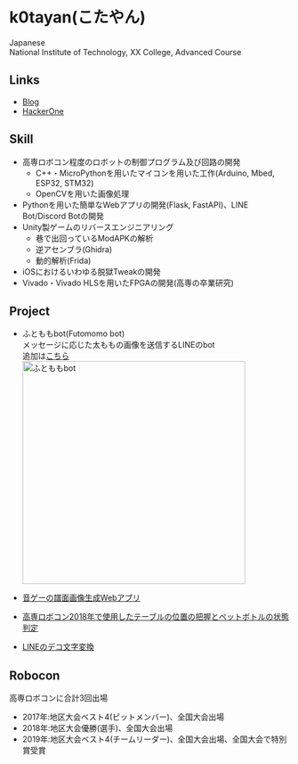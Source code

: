 # k0tayan(こたやん)
Japanese  
National Institute of Technology, XX College, Advanced Course

## Links
- [Blog](https://www.kotayan.xyz/)  
- [HackerOne](https://hackerone.com/kotayan)

## Skill
- 高専ロボコン程度のロボットの制御プログラム及び回路の開発
  - C++・MicroPythonを用いたマイコンを用いた工作(Arduino, Mbed, ESP32, STM32)  
  - OpenCVを用いた画像処理  
- Pythonを用いた簡単なWebアプリの開発(Flask, FastAPI)、LINE Bot/Discord Botの開発  
- Unity製ゲームのリバースエンジニアリング
  - 巷で出回っているModAPKの解析
  - 逆アセンブラ(Ghidra)
  - 動的解析(Frida) 
- iOSにおけるいわゆる脱獄Tweakの開発  
- Vivado・Vivado HLSを用いたFPGAの開発(高専の卒業研究)  

## Project
- ふとももbot(Futomomo bot)  
  メッセージに応じた太ももの画像を送信するLINEのbot  
  追加は[こちら](https://line.me/R/ti/p/%40hdi2947s)
  <br>
  <img src="https://user-images.githubusercontent.com/16555696/108971857-19992080-76c6-11eb-898b-4a0bf3331d72.jpg" alt="ふとももbot" width="400"/>

- [音ゲーの譜面画像生成Webアプリ](https://github.com/k0tayan/SekaiSUS2img)
- [高専ロボコン2018年で使用したテーブルの位置の把握とペットボトルの状態判定](https://github.com/k0tayan/PathPlanning)
- [LINEのデコ文字変換](https://github.com/k0tayan/LineEmoji)

## Robocon
高専ロボコンに合計3回出場  
- 2017年:地区大会ベスト4(ピットメンバー)、全国大会出場
- 2018年:地区大会優勝(選手)、全国大会出場
- 2019年:地区大会ベスト4(チームリーダー)、全国大会出場、全国大会で特別賞受賞
